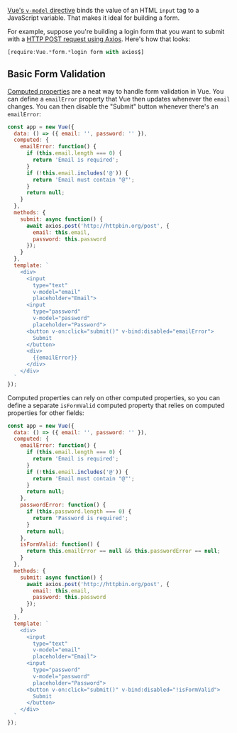 [Vue's `v-model` directive](https://masteringjs.io/tutorials/vue/v-model)
binds the value of an HTML `input` tag to a JavaScript variable. That
makes it ideal for building a form.

For example, suppose you're building a login form that you want to
submit with a [HTTP POST request using Axios](/tutorials/axios/post).
Here's how that looks:

```javascript
[require:Vue.*form.*login form with axios$]
```

Basic Form Validation
---------------------

[Computed properties](/tutorials/vue/computed) are a neat way to handle
form validation in Vue. You can define a `emailError` property that
Vue then updates whenever the `email` changes. You can then disable
the "Submit" button whenever there's an `emailError`:

```javascript
const app = new Vue({
  data: () => ({ email: '', password: '' }),
  computed: {
    emailError: function() {
      if (this.email.length === 0) {
        return 'Email is required';
      }
      if (!this.email.includes('@')) {
        return 'Email must contain "@"';
      }
      return null;
    }
  },
  methods: {
    submit: async function() {
      await axios.post('http://httpbin.org/post', {
        email: this.email,
        password: this.password
      });
    }
  },
  template: `
    <div>
      <input
        type="text"
        v-model="email"
        placeholder="Email">
      <input
        type="password"
        v-model="password"
        placeholder="Password">
      <button v-on:click="submit()" v-bind:disabled="emailError">
        Submit
      </button>
      <div>
        {{emailError}}
      </div>
    </div>
  `
});
```

Computed properties can rely on other computed properties, so you
can define a separate `isFormValid` computed property that relies
on computed properties for other fields:

```javascript
const app = new Vue({
  data: () => ({ email: '', password: '' }),
  computed: {
    emailError: function() {
      if (this.email.length === 0) {
        return 'Email is required';
      }
      if (!this.email.includes('@')) {
        return 'Email must contain "@"';
      }
      return null;
    },
    passwordError: function() {
      if (this.password.length === 0) {
        return 'Password is required';
      }
      return null;
    },
    isFormValid: function() {
      return this.emailError == null && this.passwordError == null;
    }
  },
  methods: {
    submit: async function() {
      await axios.post('http://httpbin.org/post', {
        email: this.email,
        password: this.password
      });
    }
  },
  template: `
    <div>
      <input
        type="text"
        v-model="email"
        placeholder="Email">
      <input
        type="password"
        v-model="password"
        placeholder="Password">
      <button v-on:click="submit()" v-bind:disabled="!isFormValid">
        Submit
      </button>
    </div>
  `
});
```
